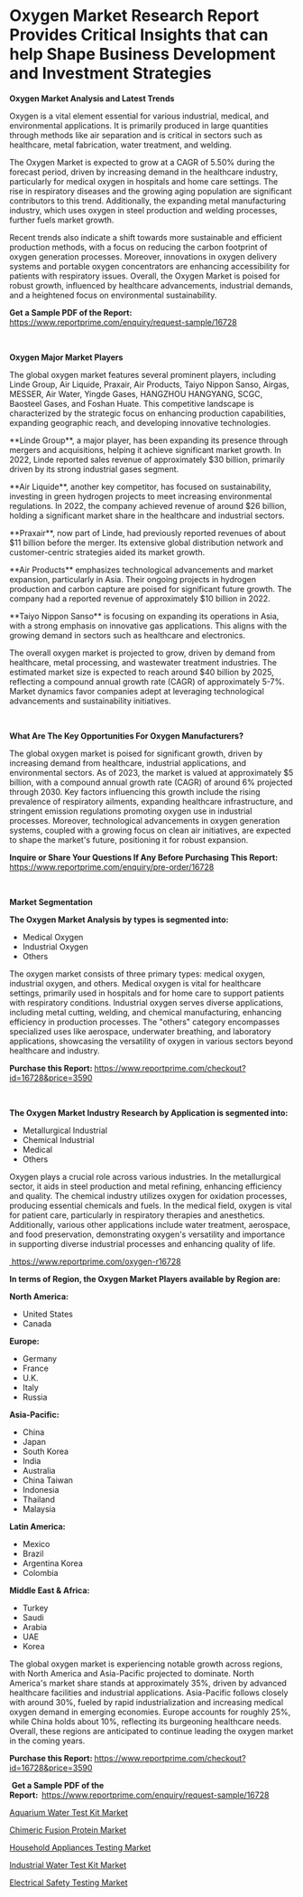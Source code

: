 <p><h1>Oxygen Market Research Report Provides Critical Insights that can help Shape Business Development and Investment Strategies</h1></p><p><strong>Oxygen Market Analysis and Latest Trends</strong></p>
<p><p>Oxygen is a vital element essential for various industrial, medical, and environmental applications. It is primarily produced in large quantities through methods like air separation and is critical in sectors such as healthcare, metal fabrication, water treatment, and welding.</p><p>The Oxygen Market is expected to grow at a CAGR of 5.50% during the forecast period, driven by increasing demand in the healthcare industry, particularly for medical oxygen in hospitals and home care settings. The rise in respiratory diseases and the growing aging population are significant contributors to this trend. Additionally, the expanding metal manufacturing industry, which uses oxygen in steel production and welding processes, further fuels market growth.</p><p>Recent trends also indicate a shift towards more sustainable and efficient production methods, with a focus on reducing the carbon footprint of oxygen generation processes. Moreover, innovations in oxygen delivery systems and portable oxygen concentrators are enhancing accessibility for patients with respiratory issues. Overall, the Oxygen Market is poised for robust growth, influenced by healthcare advancements, industrial demands, and a heightened focus on environmental sustainability.</p></p>
<p><strong>Get a Sample PDF of the Report:&nbsp;</strong> <a href="https://www.reportprime.com/enquiry/request-sample/16728?utm_campaign=123&utm_medium=2&utm_source=Github&utm_content=ia&utm_term=24112024&utm_id=oxygen">https://www.reportprime.com/enquiry/request-sample/16728</a></p>
<p>&nbsp;</p>
<p><strong>Oxygen Major Market Players</strong></p>
<p><p>The global oxygen market features several prominent players, including Linde Group, Air Liquide, Praxair, Air Products, Taiyo Nippon Sanso, Airgas, MESSER, Air Water, Yingde Gases, HANGZHOU HANGYANG, SCGC, Baosteel Gases, and Foshan Huate. This competitive landscape is characterized by the strategic focus on enhancing production capabilities, expanding geographic reach, and developing innovative technologies.</p><p>**Linde Group**, a major player, has been expanding its presence through mergers and acquisitions, helping it achieve significant market growth. In 2022, Linde reported sales revenue of approximately $30 billion, primarily driven by its strong industrial gases segment.</p><p>**Air Liquide**, another key competitor, has focused on sustainability, investing in green hydrogen projects to meet increasing environmental regulations. In 2022, the company achieved revenue of around $26 billion, holding a significant market share in the healthcare and industrial sectors.</p><p>**Praxair**, now part of Linde, had previously reported revenues of about $11 billion before the merger. Its extensive global distribution network and customer-centric strategies aided its market growth.</p><p>**Air Products** emphasizes technological advancements and market expansion, particularly in Asia. Their ongoing projects in hydrogen production and carbon capture are poised for significant future growth. The company had a reported revenue of approximately $10 billion in 2022.</p><p>**Taiyo Nippon Sanso** is focusing on expanding its operations in Asia, with a strong emphasis on innovative gas applications. This aligns with the growing demand in sectors such as healthcare and electronics.</p><p>The overall oxygen market is projected to grow, driven by demand from healthcare, metal processing, and wastewater treatment industries. The estimated market size is expected to reach around $40 billion by 2025, reflecting a compound annual growth rate (CAGR) of approximately 5-7%. Market dynamics favor companies adept at leveraging technological advancements and sustainability initiatives.</p></p>
<p>&nbsp;</p>
<p><strong>What Are The Key Opportunities For Oxygen Manufacturers?</strong></p>
<p><p>The global oxygen market is poised for significant growth, driven by increasing demand from healthcare, industrial applications, and environmental sectors. As of 2023, the market is valued at approximately $5 billion, with a compound annual growth rate (CAGR) of around 6% projected through 2030. Key factors influencing this growth include the rising prevalence of respiratory ailments, expanding healthcare infrastructure, and stringent emission regulations promoting oxygen use in industrial processes. Moreover, technological advancements in oxygen generation systems, coupled with a growing focus on clean air initiatives, are expected to shape the market's future, positioning it for robust expansion.</p></p>
<p><strong>Inquire or Share Your Questions If Any Before Purchasing This Report:</strong> <a href="https://www.reportprime.com/enquiry/pre-order/16728?utm_campaign=123&utm_medium=2&utm_source=Github&utm_content=ia&utm_term=24112024&utm_id=oxygen">https://www.reportprime.com/enquiry/pre-order/16728</a></p>
<p>&nbsp;</p>
<p><strong>Market Segmentation</strong></p>
<p><strong>The Oxygen Market Analysis by types is segmented into:</strong></p>
<p><ul><li>Medical Oxygen</li><li>Industrial Oxygen</li><li>Others</li></ul></p>
<p><p>The oxygen market consists of three primary types: medical oxygen, industrial oxygen, and others. Medical oxygen is vital for healthcare settings, primarily used in hospitals and for home care to support patients with respiratory conditions. Industrial oxygen serves diverse applications, including metal cutting, welding, and chemical manufacturing, enhancing efficiency in production processes. The "others" category encompasses specialized uses like aerospace, underwater breathing, and laboratory applications, showcasing the versatility of oxygen in various sectors beyond healthcare and industry.</p></p>
<p><strong>Purchase this Report:&nbsp;</strong><a href="https://www.reportprime.com/checkout?id=16728&price=3590&utm_campaign=123&utm_medium=2&utm_source=Github&utm_content=ia&utm_term=24112024&utm_id=oxygen">https://www.reportprime.com/checkout?id=16728&price=3590</a></p>
<p>&nbsp;</p>
<p><strong>The Oxygen Market Industry Research by Application is segmented into:</strong></p>
<p><ul><li>Metallurgical Industrial</li><li>Chemical Industrial</li><li>Medical</li><li>Others</li></ul></p>
<p><p>Oxygen plays a crucial role across various industries. In the metallurgical sector, it aids in steel production and metal refining, enhancing efficiency and quality. The chemical industry utilizes oxygen for oxidation processes, producing essential chemicals and fuels. In the medical field, oxygen is vital for patient care, particularly in respiratory therapies and anesthetics. Additionally, various other applications include water treatment, aerospace, and food preservation, demonstrating oxygen's versatility and importance in supporting diverse industrial processes and enhancing quality of life.</p></p>
<p><a href="https://www.reportprime.com/oxygen-r16728?utm_campaign=123&utm_medium=2&utm_source=Github&utm_content=ia&utm_term=24112024&utm_id=oxygen">&nbsp;https://www.reportprime.com/oxygen-r16728</a></p>
<p><strong>In terms of Region, the Oxygen Market Players available by Region are:</strong></p>
<p>
    <p> <strong> North America: </strong>
        <ul>
            <li>United States</li>
            <li>Canada</li>
        </ul>
        </p> 
    <p> <strong> Europe: </strong>
        <ul>
            <li>Germany</li>
            <li>France</li>
            <li>U.K.</li>
            <li>Italy</li>
            <li>Russia</li>
        </ul>
        </p> 
    <p> <strong> Asia-Pacific: </strong>
        <ul>
            <li>China</li>
            <li>Japan</li>
            <li>South Korea</li>
            <li>India</li>
            <li>Australia</li>
            <li>China Taiwan</li>
            <li>Indonesia</li>
            <li>Thailand</li>
            <li>Malaysia</li>
        </ul>
        </p> 
    <p> <strong> Latin America: </strong>
        <ul>
            <li>Mexico</li>
            <li>Brazil</li>
            <li>Argentina Korea</li>
            <li>Colombia</li>
        </ul>
        </p> 
    <p> <strong> Middle East & Africa: </strong>
        <ul>
            <li>Turkey</li>
            <li>Saudi</li>
            <li>Arabia</li>
            <li>UAE</li>
            <li>Korea</li>
        </ul>
    </p>
    </p>
<p><p>The global oxygen market is experiencing notable growth across regions, with North America and Asia-Pacific projected to dominate. North America's market share stands at approximately 35%, driven by advanced healthcare facilities and industrial applications. Asia-Pacific follows closely with around 30%, fueled by rapid industrialization and increasing medical oxygen demand in emerging economies. Europe accounts for roughly 25%, while China holds about 10%, reflecting its burgeoning healthcare needs. Overall, these regions are anticipated to continue leading the oxygen market in the coming years.</p></p>
<p><strong>Purchase this Report: </strong><a href="https://www.reportprime.com/checkout?id=16728&price=3590&utm_campaign=123&utm_medium=2&utm_source=Github&utm_content=ia&utm_term=24112024&utm_id=oxygen">https://www.reportprime.com/checkout?id=16728&price=3590</a></p>
<p>&nbsp;<strong>Get a Sample PDF of the Report:&nbsp;&nbsp;</strong><a href="https://www.reportprime.com/enquiry/request-sample/16728?utm_campaign=123&utm_medium=2&utm_source=Github&utm_content=ia&utm_term=24112024&utm_id=oxygen">https://www.reportprime.com/enquiry/request-sample/16728</a></p>
<p><strong></strong></p>
<p><p><a href="https://www.linkedin.com/pulse/study-aquarium-water-test-kit-market-offeringdata-concerning-o7iee?utm_campaign=123&utm_medium=2&utm_source=Github&utm_content=ia&utm_term=24112024&utm_id=oxygen">Aquarium Water Test Kit Market</a></p><p><a href="https://www.linkedin.com/pulse/projected-growth-chimeric-fusion-protein-market-key-forces-hlm1e?utm_campaign=123&utm_medium=2&utm_source=Github&utm_content=ia&utm_term=24112024&utm_id=oxygen">Chimeric Fusion Protein Market</a></p><p><a href="https://issuu.com/reportprime-2/docs/household-appliances-testing-market_d0303fdd72d6fa?utm_campaign=123&utm_medium=2&utm_source=Github&utm_content=ia&utm_term=24112024&utm_id=oxygen">Household Appliances Testing Market</a></p><p><a href="https://www.linkedin.com/pulse/global-perspective-industrial-water-test-kit-market-yod0e?utm_campaign=123&utm_medium=2&utm_source=Github&utm_content=ia&utm_term=24112024&utm_id=oxygen">Industrial Water Test Kit Market</a></p><p><a href="https://issuu.com/reportprime-2/docs/electrical-safety-testing-market-si_6a44585b7d996b?utm_campaign=123&utm_medium=2&utm_source=Github&utm_content=ia&utm_term=24112024&utm_id=oxygen">Electrical Safety Testing Market</a></p></p>